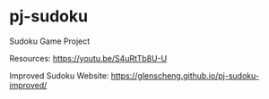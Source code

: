 # pj-sudoku
Sudoku Game Project

Resources: https://youtu.be/S4uRtTb8U-U

Improved Sudoku Website: https://glenscheng.github.io/pj-sudoku-improved/
